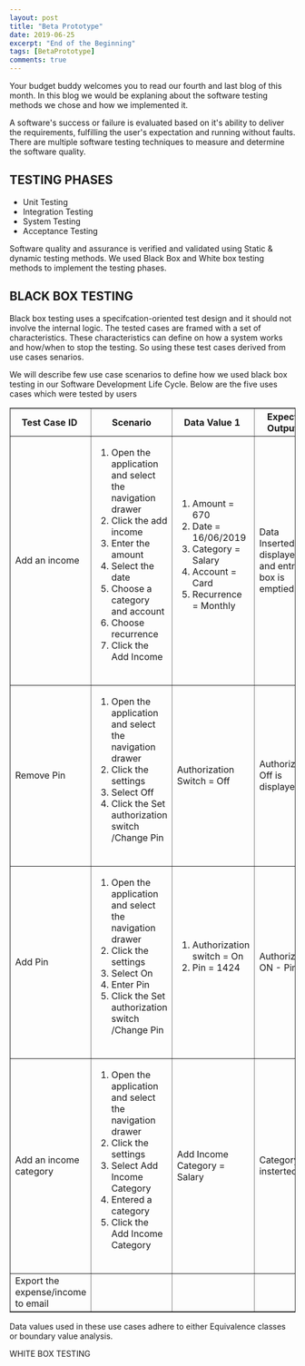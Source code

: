 ```yaml
---
layout: post
title: "Beta Prototype"
date: 2019-06-25
excerpt: "End of the Beginning"
tags: [BetaPrototype]
comments: true
---
```


Your budget buddy welcomes you to read our fourth and last blog of this month. In this blog we would be explaning about the software testing methods we chose and how we implemented it.

<p>A software's success or failure is evaluated based on it's ability to deliver the requirements, fulfilling the user's expectation and running without faults. There are multiple software testing techniques to measure and determine the software quality.</p>

<h2>TESTING PHASES</h2>
<ul>
<li>Unit Testing</li>
<li>Integration Testing</li>
<li>System Testing</li>
<li>Acceptance Testing</li>
</ul>

<p>Software quality and assurance is verified and validated using Static & dynamic testing methods. We used Black Box and White box testing methods to implement the testing phases.</p>


<h2>BLACK BOX TESTING </h2>
<p> Black box testing uses a specifcation-oriented test design and it should not involve the internal logic. The tested cases are framed with a set of characteristics. These characteristics can define on how a system works and how/when to stop the testing. So using these test cases derived from use cases senarios. </p>

<p>We will describe few use case scenarios to define how we used black box testing in our Software Development Life Cycle. Below are the five uses cases which were tested by users</p>

<table style="margin-left: auto; margin-right: auto;" border="#000000">
<thead>
<tr>
<th>Test Case ID&nbsp;</th>
<th>Scenario</th>
<th>Data Value 1&nbsp;</th>
<th>Expected Output 1&nbsp;</th>
<th>Data value 2&nbsp;</th>
<th>Expected Output 2&nbsp;</th>
<th>Actual Result&nbsp;</th> 
</tr>
</thead>
<tbody>
<tr>
<td>Add an income</td>
<td>
  <ol>
    <li>Open the application and select the navigation drawer</li>
    <li>Click the add income </li>
    <li>Enter the amount </li>
    <li>Select the date </li>
    <li>Choose a category and account </li>
    <li>Choose recurrence </li>
    <li>Click the Add Income </li>
  </ol> &nbsp;
</td>

<td>
  <ol>
    <li>Amount = 670</li>
    <li>Date = 16/06/2019 </li>
    <li>Category = Salary </li>
    <li>Account = Card</li>
    <li>Recurrence = Monthly</li>
  </ol>
  &nbsp;</td>

<td>
  Data Inserted is displayed and entry box is emptied &nbsp;</td>

<td>
  <ol>
    <li>Amount = 70.50</li>
    <li>Date = 19/06/2019 </li>
    <li>Category = Part-time </li>
    <li>Account = Cash</li>
    <li>Recurrence = One Time</li>
  </ol>&nbsp;
</td>

<td>
  Data Inserted is displayed and entry box is emptied &nbsp;</td>

<td>
  Data Inserted is displayed and entry box is emptied &nbsp;</td>
</tr>
<tr>
<td>Remove Pin</td>
<td>
  <ol>
    <li>Open the application and select the navigation drawer</li>
    <li>Click the settings </li>
    <li>Select Off</li>
    <li>Click the Set authorization switch /Change Pin</li>
  </ol> &nbsp;</td>
<td>Authorization Switch = Off</td>
<td>Authorization Off is displayed</td>
<td>Authorization Switch = Off</td>
<td>Authorization Off is displayed</td>
<td>Authorization OFF</td>
</tr>
<tr>
<td>Add Pin</td>
<td>
  <ol>
    <li>Open the application and select the navigation drawer</li>
    <li>Click the settings </li>
    <li>Select On</li>
    <li>Enter Pin</li>
    <li>Click the Set authorization switch /Change Pin</li>
  </ol> &nbsp;
  </td>
<td>
  <ol>
    <li>Authorization switch = On </li>
    <li>Pin = 1424</li>
    &nbsp;</ol>
  </td>
<td>  
  Authorization ON - Pin set
  </td>
<td><ol>
    <li>Authorization switch = On </li>
    <li>Pin = 1</li>
    &nbsp;
  </ol></td>
<td>Authorization On - Pin Set &nbsp;</td>
<td>Authorization On - Pin set;</td>
</tr>
<tr>
<td>Add an income category</td>
<td>
  <ol>
    <li>Open the application and select the navigation drawer</li>
    <li>Click the settings </li>
    <li>Select Add Income Category</li>
    <li>Entered a category</li>
    <li>Click the Add Income Category</li>
  </ol> &nbsp;
</td>
<td>Add Income Category = Salary</td>
<td>Category insterted</td>
<td>Add Income category = Rent</td>
<td>Category insterted</td>
<td>Category insterted</td>
</tr>
<tr>
<td>Export the expense/income to email</td>
<td>&nbsp;</td>
<td>&nbsp;</td>
<td>&nbsp;</td>
<td>&nbsp;</td>
<td>&nbsp;</td>
<td>&nbsp;</td>
</tr>
</table>
<p>Data values used in these use cases adhere to either Equivalence classes or boundary value analysis.</p>

WHITE BOX TESTING
